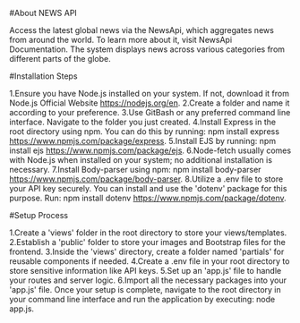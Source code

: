 #About NEWS API

Access the latest global news via the NewsApi, which aggregates news from around the world. To learn more about it, visit NewsApi Documentation. The system displays news across various categories from different parts of the globe.

#Installation Steps

1.Ensure you have Node.js installed on your system. If not, download it from Node.js Official Website https://nodejs.org/en.
2.Create a folder and name it according to your preference.
3.Use GitBash or any preferred command line interface. Navigate to the folder you just created.
4.Install Express in the root directory using npm. You can do this by running: npm install express https://www.npmjs.com/package/express.
5.Install EJS by running: npm install ejs https://www.npmjs.com/package/ejs.
6.Node-fetch usually comes with Node.js when installed on your system; no additional installation is necessary.
7.Install Body-parser using npm: npm install body-parser https://www.npmjs.com/package/body-parser.
8.Utilize a .env file to store your API key securely. You can install and use the 'dotenv' package for this purpose. Run: npm install dotenv https://www.npmjs.com/package/dotenv.

#Setup Process

1.Create a 'views' folder in the root directory to store your views/templates.
2.Establish a 'public' folder to store your images and Bootstrap files for the frontend.
3.Inside the 'views' directory, create a folder named 'partials' for reusable components if needed.
4.Create a .env file in your root directory to store sensitive information like API keys.
5.Set up an 'app.js' file to handle your routes and server logic.
6.Import all the necessary packages into your 'app.js' file.
Once your setup is complete, navigate to the root directory in your command line interface and run the application by executing: node app.js.
